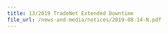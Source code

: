 ```yaml
---
title: 13/2019 TradeNet Extended Downtime 
file_url: /news-and-media/notices/2019-08-14-N.pdf
---
```

